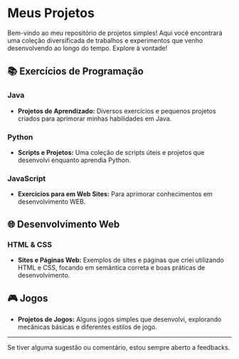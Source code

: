 # Meus Projetos

Bem-vindo ao meu repositório de projetos simples! Aqui você encontrará uma coleção diversificada de trabalhos e experimentos que venho desenvolvendo ao longo do tempo. Explore à vontade!

## 📚 Exercícios de Programação

### Java
- **Projetos de Aprendizado:** Diversos exercícios e pequenos projetos criados para aprimorar minhas habilidades em Java.

### Python
- **Scripts e Projetos:** Uma coleção de scripts úteis e projetos que desenvolvi enquanto aprendia Python.

### JavaScript
- **Exercicios para em Web Sites:** Para aprimorar conhecimentos em desenvolvimento WEB.

## 🌐 Desenvolvimento Web

### HTML & CSS
- **Sites e Páginas Web:** Exemplos de sites e páginas que criei utilizando HTML e CSS, focando em semântica correta e boas práticas de desenvolvimento.

## 🎮 Jogos

- **Projetos de Jogos:** Alguns jogos simples que desenvolvi, explorando mecânicas básicas e diferentes estilos de jogo.

---

Se tiver alguma sugestão ou comentário, estou sempre aberto a feedbacks.
